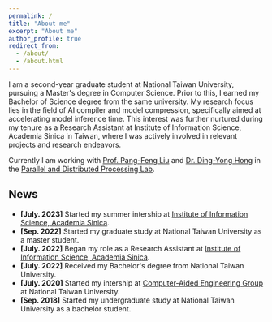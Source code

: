 ```yaml
---
permalink: /
title: "About me"
excerpt: "About me"
author_profile: true
redirect_from: 
  - /about/
  - /about.html
---
```


I am a second-year graduate student at National Taiwan University, pursuing a Master's degree in Computer Science. Prior to this, I earned my Bachelor of Science degree from the same university. My research focus lies in the field of AI compiler and model compression, specifically aimed at accelerating model inference time. This interest was further nurtured during my tenure as a Research Assistant at Institute of Information Science, Academia Sinica in Taiwan, where I was actively involved in relevant projects and research endeavors.

Currently I am working with [Prof. Pang-Feng Liu](https://sites.google.com/view/pangfengliu/home) and [Dr. Ding-Yong Hong](https://homepage.iis.sinica.edu.tw/pages/dyhong/vita_zh.html) in the [Parallel and Distributed Processing Lab](https://sites.google.com/view/ntucsiepdpl/home).

## <i class="fa fa-fw fa-rss "></i> News ##

<ul style="width: auto; height: 300px; overflow: auto">
  <li> <b>[July. 2023]</b> Started my summer intership at <a href="https://homepage.iis.sinica.edu.tw/en/index.html">Institute of Information Science, Academia Sinica</a>.</li>

  <li> <b>[Sep. 2022]</b> Started my graduate study at National Taiwan University as a master student.</li>

  <li> <b>[July. 2022]</b> Began my role as a Research Assistant at <a href="https://homepage.iis.sinica.edu.tw/en/index.html">Institute of Information Science, Academia Sinica</a>. </li>
  
  <li> <b>[July. 2022]</b> Received my Bachelor's degree from National Taiwan University. </li>

  <li> <b>[July. 2020]</b> Started my intership at <a href="https://www.internship.caece.net/">Computer-Aided Engineering Group</a> at National Taiwan University.</li>
  
  <li> <b>[Sep. 2018]</b> Started my undergraduate study at National Taiwan University as a bachelor student.</li>
  
</ul>
